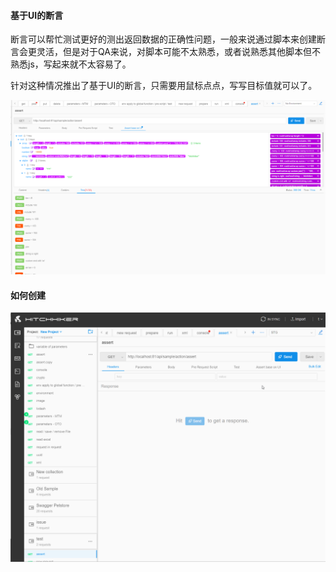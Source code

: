 #### 基于UI的断言

断言可以帮忙测试更好的测出返回数据的正确性问题，一般来说通过脚本来创建断言会更灵活，但是对于QA来说，对脚本可能不太熟悉，或者说熟悉其他脚本但不熟悉js，写起来就不太容易了。

针对这种情况推出了基于UI的断言，只需要用鼠标点点，写写目标值就可以了。

![](https://raw.githubusercontent.com/brookshi/images/master/Hitchhiker/assert.PNG)

#### 如何创建

![](https://raw.githubusercontent.com/brookshi/images/master/Hitchhiker/assert.gif)